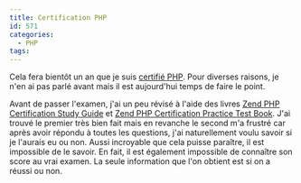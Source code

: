 ```yaml
---
title: Certification PHP
id: 571
categories:
  - PHP
tags:
---
```


Cela fera bientôt un an que je suis [certifié PHP](http://www.zend.com/store/education/certification/authenticate.php?ClientCandidateID=ZEND002318&amp;RegistrationID=212260940). Pour diverses raisons, je n'en ai pas parlé avant mais il est aujourd'hui temps de faire le point.

Avant de passer l'examen, j'ai un peu révisé à l'aide des livres [Zend PHP Certification Study Guide](http://www.zend.com/store/book/zend_php_certification_study_guide) et [Zend PHP Certification Practice Test Book](http://www.zend.com/store/book/zend_php_certification_practice_test_book). J'ai trouvé le premier très bien fait mais en revanche le second m'a frustré car après avoir répondu à toutes les questions, j'ai naturellement voulu savoir si je l'aurais eu ou non. Aussi incroyable que cela puisse paraître, il est impossible de le savoir. En fait, il est également impossible de connaître son score au vrai examen. La seule information que l'on obtient est si on a réussi ou non.